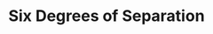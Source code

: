 ---
layout: productions
title: Six Degrees of Separation
year: 1995)
image:
category:
details:
  Theatre: Players by the Sea
cast:
crew:
  Director: Michael Lipp
external_links:
---